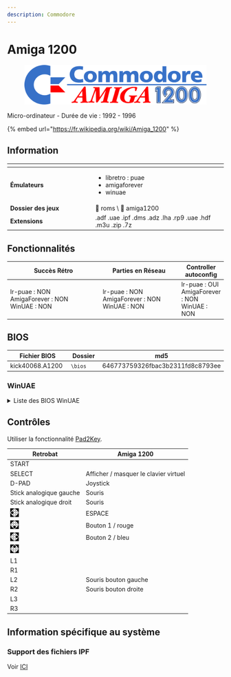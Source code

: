 ```yaml
---
description: Commodore
---
```


# Amiga 1200



<div align="left">

<figure><picture><source srcset="https://raw.githubusercontent.com/fabricecaruso/es-theme-carbon/91d85c7849cc550b0cac4e75cb8e0923d3b61b5e/art/logos/amiga1200-w.svg" media="(prefers-color-scheme: dark)"><img src="https://raw.githubusercontent.com/fabricecaruso/es-theme-carbon/5149a33eed46b2af638b06119397d4023b75131f/art/logos/amiga1200.svg" alt=""></picture><figcaption></figcaption></figure>

</div>

Micro-ordinateur - Durée de vie : 1992 - 1996

{% embed url="https://fr.wikipedia.org/wiki/Amiga_1200" %}

## Information

<table data-header-hidden><thead><tr><th width="184"></th><th></th><th data-hidden></th></tr></thead><tbody><tr><td><strong>Émulateurs</strong></td><td><ul><li>libretro : puae</li><li>amigaforever</li><li>winuae</li></ul></td><td></td></tr><tr><td><strong>Dossier des jeux</strong></td><td><span data-gb-custom-inline data-tag="emoji" data-code="1f4c1">📁</span> roms \ <span data-gb-custom-inline data-tag="emoji" data-code="1f4c2">📂</span> amiga1200</td><td></td></tr><tr><td><strong>Extensions</strong></td><td>.adf .uae .ipf .dms .adz .lha .rp9 .uae .hdf .m3u .zip .7z</td><td></td></tr></tbody></table>

## Fonctionnalités

<table><thead><tr><th width="245">Succès Rétro</th><th width="200">Parties en Réseau</th><th>Controller autoconfig</th></tr></thead><tbody><tr><td>lr-puae : NON<br>AmigaForever : NON<br>WinUAE : NON</td><td>lr-puae : NON<br>AmigaForever : NON<br>WinUAE : NON</td><td>lr-puae : OUI<br>AmigaForever : NON<br>WinUAE : NON</td></tr></tbody></table>

## BIOS

<table><thead><tr><th width="193">Fichier BIOS</th><th width="142.03610108303252">Dossier</th><th>md5</th></tr></thead><tbody><tr><td>kick40068.A1200</td><td><code>\bios</code></td><td>646773759326fbac3b2311fd8c8793ee</td></tr></tbody></table>

### WinUAE

<details>

<summary>Liste des BIOS WinUAE</summary>

Kickstart v3.1 r40.068 (1993-12)(Commodore)(A1200)\[!].rom\
ou\
Kickstart - 391774-01 (USA, Europe) (v3.1 Rev 40.068) (A1200).rom\
ou\
kick40068.A1200

</details>

## Contrôles

Utiliser la fonctionnalité [Pad2Key](../../../../controleurs/pad2key.md).

| Retrobat                                          | Amiga 1200                            |
| ------------------------------------------------- | ------------------------------------- |
| START                                             |                                       |
| SELECT                                            | Afficher / masquer le clavier virtuel |
| D-PAD                                             | Joystick                              |
| Stick analogique gauche                           | Souris                                |
| Stick analogique droit                            | Souris                                |
| ![](<../../../../.gitbook/assets/image (32).png>) | ESPACE                                |
| ![](<../../../../.gitbook/assets/image (19).png>) | Bouton 1 / rouge                      |
| ![](<../../../../.gitbook/assets/image (6).png>)  | Bouton 2 / bleu                       |
| ![](<../../../../.gitbook/assets/image (34).png>) |                                       |
| L1                                                |                                       |
| R1                                                |                                       |
| L2                                                | Souris bouton gauche                  |
| R2                                                | Souris bouton droite                  |
| L3                                                |                                       |
| R3                                                |                                       |

## Information spécifique au système

### Support des fichiers IPF

Voir [ICI](amiga-500.md#information-specifique-au-systeme)
